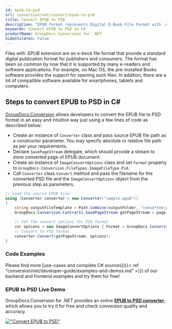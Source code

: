 ```yaml
---
id: epub-to-psd
url: conversion/net/convert/epub-to-psd
title: Convert EPUB to PSD
description: "EPUB format represents Digital E-Book File Format with .epub extension. Learn how to convert EPUB to PSD file programmatically in C# language using GroupDocs.Conversion for .NET library."
keywords: Convert EPUB to PSD in C#
productName: GroupDocs.Conversion for .NET
hideChildren: False
---
```


Files with .EPUB extension are an e-book file format that provide a standard digital publication format for publishers and consumers. The format has been so common by now that it is supported by many e-readers and software applications. For example, on Mac OS, the pre-installed Books software provides the support for opening such files. In addition, there are a lot of compatible software available for smartphones, tablets and computers.

## Steps to convert EPUB to PSD in C#

[GroupDocs.Conversion](https://products.groupdocs.com/conversion/net) allows developers to convert the EPUB file to PSD format in an easy and intuitive way just using a few lines of code as described below:

* Create an instance of `Converter` class and pass source EPUB file path as a constructor parameter. You may specify absolute or relative file path as per your requirements. 
* Declare `SavePageStream` delegate, which should provide a stream to store converted page of EPUB document.
* Create an instance of `ImageConvertOptions` class and set `Format` property to `GroupDocs.Conversion.FileTypes.ImageFileType.Psd`.
* Call `Converter` class `Convert` method and pass the filename for the converted PSD file and the `ImageConvertOptions` object from the previous step as parameters.

```csharp
// Load the source EPUB file
using (Converter converter = new Converter("sample.epub"))
{
    string outputFileTemplate = Path.Combine(outputFolder, "converted-page-{0}.psd");
    GroupDocs.Conversion.Contracts.SavePageStream getPageStream = page => new FileStream(string.Format(outputFileTemplate, page), FileMode.Create);

    // Set the convert options for PSD format
    var options = new ImageConvertOptions { Format = GroupDocs.Conversion.FileTypes.ImageFileType.Psd };   
    // Convert to PSD format
    converter.Convert(getPageStream, options);
}
```

### Code Examples

Please find more [use-cases and complete C# sources]({{< ref "conversion/net/developer-guide/examples-and-demos.md" >}}) of our backend and frontend examples and try them for free!

### EPUB to PSD Live Demo

GroupDocs.Conversion for .NET provides an online [**EPUB to PSD converter**](https://products.groupdocs.app/conversion/epub-to-psd), which allows you to try it for free and check conversion quality and accuracy.

[!["Convert EPUB to PSD"](conversion/net/images/convert-to-psd/convert-epub-to-psd.png)](https://products.groupdocs.app/conversion/epub-to-psd)